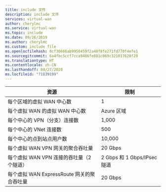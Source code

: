 ```yaml
---
title: include 文件
description: include 文件
services: virtual-wan
author: cherylmc
ms.service: virtual-wan
ms.topic: include
ms.date: 09/26/2019
ms.author: cherylmc
ms.custom: include file
ms.openlocfilehash: 0cf30666ab9950459f2a48f8fe271fd770f4efe1
ms.sourcegitcommit: 6a4fbc5ccf7cca9486fe881c069c321017628f20
ms.translationtype: HT
ms.contentlocale: zh-CN
ms.lasthandoff: 04/27/2020
ms.locfileid: "71839199"
---
```

| 资源 |  限制 |
| --- | --- |
| 每个区域的虚拟 WAN 中心数 | 1  |
| 每个虚拟 WAN 的虚拟 WAN 中心数 |Azure 区域 |
| 每个中心的 VPN（分支）连接数 |1,000 |
| 每个中心的 VNet 连接数  | 500 |
| 每个中心的点到站点用户数|10,000 |
| 每个虚拟 WAN VPN 网关的聚合吞吐量 |20 Gbps |
| 每个虚拟 WAN VPN 连接的吞吐量（2 个隧道） | 2 Gbps 和 1 Gbps/IPsec 隧道 |
| 每个虚拟 WAN ExpressRoute 网关的聚合吞吐量 |20 Gbps 
